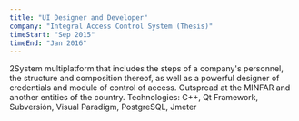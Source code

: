 ```yaml
---
title: "UI Designer and Developer"
company: "Integral Access Control System (Thesis)"
timeStart: "Sep 2015"
timeEnd: "Jan 2016"
---
```


2System multiplatform that includes the steps of a company's personnel, the structure and composition thereof, as well as a powerful designer of credentials and module of control of access. Outspread at the MINFAR and another entities of the country. Technologies: C++, Qt Framework, Subversión, Visual Paradigm, PostgreSQL, Jmeter